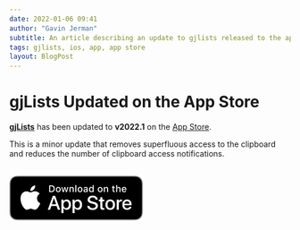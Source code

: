 ```yaml
---
date: 2022-01-06 09:41
author: "Gavin Jerman"
subtitle: An article describing an update to gjlists released to the app store.
tags: gjlists, ios, app, app store
layout: BlogPost
---
```


# gjLists Updated on the App Store

[**gjLists**](/projects/gjLists) has been updated to **v2022.1** on the [App Store](https://apps.apple.com/gb/app/gjlists/id1528217135?platform=iphone).

This is a minor update that removes superfluous access to the clipboard and reduces the number of clipboard access notifications.
<br><br>

[![download](/images/Download_on_the_App_Store_Badge_US-UK_RGB_blk_092917.svg)](https://apps.apple.com/gb/app/gjlists/id1528217135?platform=iphone)
